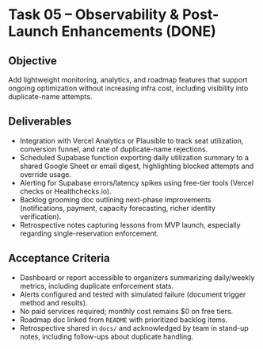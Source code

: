 # Task 05 – Observability & Post-Launch Enhancements (DONE)

## Objective
Add lightweight monitoring, analytics, and roadmap features that support ongoing optimization without increasing infra cost, including visibility into duplicate-name attempts.

## Deliverables
- Integration with Vercel Analytics or Plausible to track seat utilization, conversion funnel, and rate of duplicate-name rejections.
- Scheduled Supabase function exporting daily utilization summary to a shared Google Sheet or email digest, highlighting blocked attempts and override usage.
- Alerting for Supabase errors/latency spikes using free-tier tools (Vercel checks or Healthchecks.io).
- Backlog grooming doc outlining next-phase improvements (notifications, payment, capacity forecasting, richer identity verification).
- Retrospective notes capturing lessons from MVP launch, especially regarding single-reservation enforcement.

## Acceptance Criteria
- Dashboard or report accessible to organizers summarizing daily/weekly metrics, including duplicate enforcement stats.
- Alerts configured and tested with simulated failure (document trigger method and results).
- No paid services required; monthly cost remains $0 on free tiers.
- Roadmap doc linked from `README` with prioritized backlog items.
- Retrospective shared in `docs/` and acknowledged by team in stand-up notes, including follow-ups about duplicate handling.
